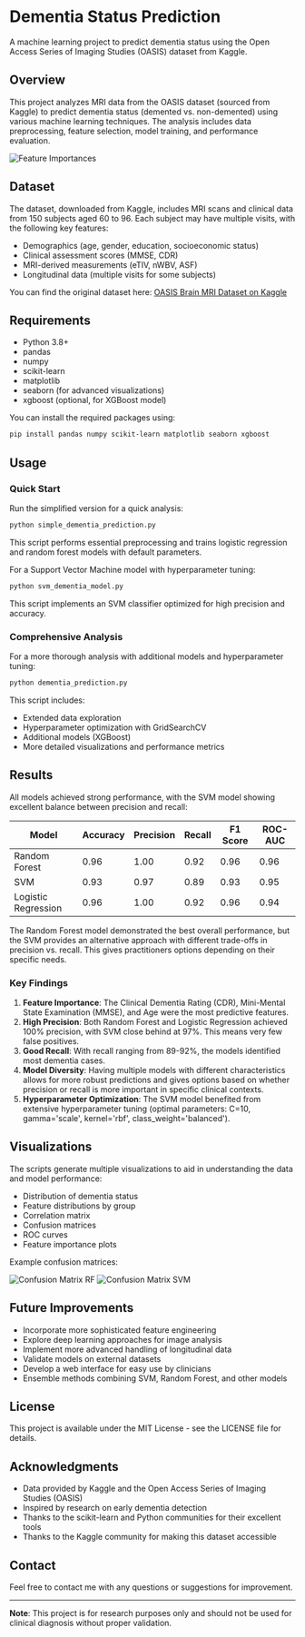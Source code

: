 # Dementia Status Prediction

A machine learning project to predict dementia status using the Open Access Series of Imaging Studies (OASIS) dataset from Kaggle.

## Overview

This project analyzes MRI data from the OASIS dataset (sourced from Kaggle) to predict dementia status (demented vs. non-demented) using various machine learning techniques. The analysis includes data preprocessing, feature selection, model training, and performance evaluation.

![Feature Importances](feature_importances.png)

## Dataset

The dataset, downloaded from Kaggle, includes MRI scans and clinical data from 150 subjects aged 60 to 96. Each subject may have multiple visits, with the following key features:

- Demographics (age, gender, education, socioeconomic status)
- Clinical assessment scores (MMSE, CDR)
- MRI-derived measurements (eTIV, nWBV, ASF)
- Longitudinal data (multiple visits for some subjects)

You can find the original dataset here: [OASIS Brain MRI Dataset on Kaggle](https://www.kaggle.com/datasets/jboysen/mri-and-alzheimers)

## Requirements

- Python 3.8+
- pandas
- numpy
- scikit-learn
- matplotlib
- seaborn (for advanced visualizations)
- xgboost (optional, for XGBoost model)

You can install the required packages using:

```bash
pip install pandas numpy scikit-learn matplotlib seaborn xgboost
```

## Usage

### Quick Start

Run the simplified version for a quick analysis:

```bash
python simple_dementia_prediction.py
```

This script performs essential preprocessing and trains logistic regression and random forest models with default parameters.


For a Support Vector Machine model with hyperparameter tuning:

```bash
python svm_dementia_model.py
```

This script implements an SVM classifier optimized for high precision and accuracy.

### Comprehensive Analysis

For a more thorough analysis with additional models and hyperparameter tuning:

```bash
python dementia_prediction.py
```

This script includes:
- Extended data exploration
- Hyperparameter optimization with GridSearchCV
- Additional models (XGBoost)
- More detailed visualizations and performance metrics

## Results

All models achieved strong performance, with the SVM model showing excellent balance between precision and recall:

| Model | Accuracy | Precision | Recall | F1 Score | ROC-AUC |
|-------|----------|-----------|--------|----------|---------|
| Random Forest | 0.96 | 1.00 | 0.92 | 0.96 | 0.96 |
| SVM | 0.93 | 0.97 | 0.89 | 0.93 | 0.95 |
| Logistic Regression | 0.96 | 1.00 | 0.92 | 0.96 | 0.94 |

The Random Forest model demonstrated the best overall performance, but the SVM provides an alternative approach with different trade-offs in precision vs. recall. This gives practitioners options depending on their specific needs.

### Key Findings

1. **Feature Importance**: The Clinical Dementia Rating (CDR), Mini-Mental State Examination (MMSE), and Age were the most predictive features.
2. **High Precision**: Both Random Forest and Logistic Regression achieved 100% precision, with SVM close behind at 97%. This means very few false positives.
3. **Good Recall**: With recall ranging from 89-92%, the models identified most dementia cases.
4. **Model Diversity**: Having multiple models with different characteristics allows for more robust predictions and gives options based on whether precision or recall is more important in specific clinical contexts.
5. **Hyperparameter Optimization**: The SVM model benefited from extensive hyperparameter tuning (optimal parameters: C=10, gamma='scale', kernel='rbf', class_weight='balanced').

## Visualizations

The scripts generate multiple visualizations to aid in understanding the data and model performance:

- Distribution of dementia status
- Feature distributions by group
- Correlation matrix
- Confusion matrices
- ROC curves
- Feature importance plots

Example confusion matrices:

![Confusion Matrix RF](confusion_matrix_rf.png)
![Confusion Matrix SVM](confusion_matrix_svm.png)

## Future Improvements

- Incorporate more sophisticated feature engineering
- Explore deep learning approaches for image analysis
- Implement more advanced handling of longitudinal data
- Validate models on external datasets
- Develop a web interface for easy use by clinicians
- Ensemble methods combining SVM, Random Forest, and other models

## License

This project is available under the MIT License - see the LICENSE file for details.

## Acknowledgments

- Data provided by Kaggle and the Open Access Series of Imaging Studies (OASIS)
- Inspired by research on early dementia detection
- Thanks to the scikit-learn and Python communities for their excellent tools
- Thanks to the Kaggle community for making this dataset accessible

## Contact

Feel free to contact me with any questions or suggestions for improvement.

---

**Note**: This project is for research purposes only and should not be used for clinical diagnosis without proper validation. 